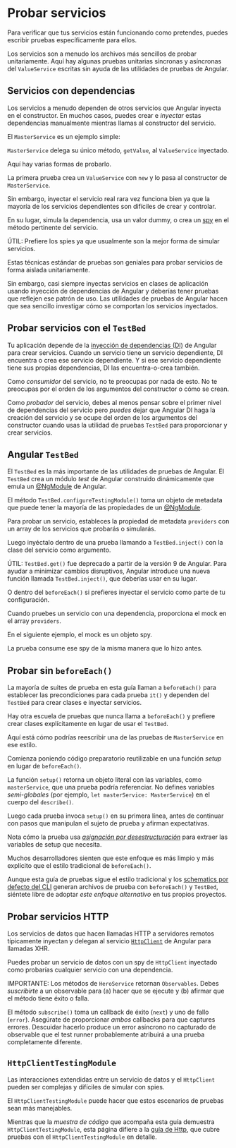 # Probar servicios

Para verificar que tus servicios están funcionando como pretendes, puedes escribir pruebas específicamente para ellos.

Los servicios son a menudo los archivos más sencillos de probar unitariamente.
Aquí hay algunas pruebas unitarias síncronas y asíncronas del `ValueService` escritas sin ayuda de las utilidades de pruebas de Angular.

<docs-code header="app/demo/demo.spec.ts" path="adev/src/content/examples/testing/src/app/demo/demo.spec.ts" visibleRegion="ValueService"/>

## Servicios con dependencias

Los servicios a menudo dependen de otros servicios que Angular inyecta en el constructor.
En muchos casos, puedes crear e *inyectar* estas dependencias manualmente mientras llamas al constructor del servicio.

El `MasterService` es un ejemplo simple:

<docs-code header="app/demo/demo.ts" path="adev/src/content/examples/testing/src/app/demo/demo.ts" visibleRegion="MasterService"/>

`MasterService` delega su único método, `getValue`, al `ValueService` inyectado.

Aquí hay varias formas de probarlo.

<docs-code header="app/demo/demo.spec.ts" path="adev/src/content/examples/testing/src/app/demo/demo.spec.ts" visibleRegion="MasterService"/>

La primera prueba crea un `ValueService` con `new` y lo pasa al constructor de `MasterService`.

Sin embargo, inyectar el servicio real rara vez funciona bien ya que la mayoría de los servicios dependientes son difíciles de crear y controlar.

En su lugar, simula la dependencia, usa un valor dummy, o crea un [spy](https://jasmine.github.io/tutorials/your_first_suite#section-Spies) en el método pertinente del servicio.

ÚTIL: Prefiere los spies ya que usualmente son la mejor forma de simular servicios.

Estas técnicas estándar de pruebas son geniales para probar servicios de forma aislada unitariamente.

Sin embargo, casi siempre inyectas servicios en clases de aplicación usando inyección de dependencias de Angular y deberías tener pruebas que reflejen ese patrón de uso.
Las utilidades de pruebas de Angular hacen que sea sencillo investigar cómo se comportan los servicios inyectados.

## Probar servicios con el `TestBed`

Tu aplicación depende de la [inyección de dependencias (DI)](guide/di) de Angular para crear servicios.
Cuando un servicio tiene un servicio dependiente, DI encuentra o crea ese servicio dependiente.
Y si ese servicio dependiente tiene sus propias dependencias, DI las encuentra-o-crea también.

Como *consumidor* del servicio, no te preocupas por nada de esto.
No te preocupas por el orden de los argumentos del constructor o cómo se crean.

Como *probador* del servicio, debes al menos pensar sobre el primer nivel de dependencias del servicio pero *puedes* dejar que Angular DI haga la creación del servicio y se ocupe del orden de los argumentos del constructor cuando usas la utilidad de pruebas `TestBed` para proporcionar y crear servicios.

## Angular `TestBed`

El `TestBed` es la más importante de las utilidades de pruebas de Angular.
El `TestBed` crea un módulo *test* de Angular construido dinámicamente que emula un [@NgModule](guide/ngmodules) de Angular.

El método `TestBed.configureTestingModule()` toma un objeto de metadata que puede tener la mayoría de las propiedades de un [@NgModule](guide/ngmodules).

Para probar un servicio, estableces la propiedad de metadata `providers` con un array de los servicios que probarás o simularás.

<docs-code header="app/demo/demo.testbed.spec.ts (provide ValueService in beforeEach)" path="adev/src/content/examples/testing/src/app/demo/demo.testbed.spec.ts" visibleRegion="value-service-before-each"/>

Luego inyéctalo dentro de una prueba llamando a `TestBed.inject()` con la clase del servicio como argumento.

ÚTIL: `TestBed.get()` fue deprecado a partir de la versión 9 de Angular.
Para ayudar a minimizar cambios disruptivos, Angular introduce una nueva función llamada `TestBed.inject()`, que deberías usar en su lugar.

<docs-code path="adev/src/content/examples/testing/src/app/demo/demo.testbed.spec.ts" visibleRegion="value-service-inject-it"/>

O dentro del `beforeEach()` si prefieres inyectar el servicio como parte de tu configuración.

<docs-code path="adev/src/content/examples/testing/src/app/demo/demo.testbed.spec.ts" visibleRegion="value-service-inject-before-each"> </docs-code>

Cuando pruebes un servicio con una dependencia, proporciona el mock en el array `providers`.

En el siguiente ejemplo, el mock es un objeto spy.

<docs-code path="adev/src/content/examples/testing/src/app/demo/demo.testbed.spec.ts" visibleRegion="master-service-before-each"/>

La prueba consume ese spy de la misma manera que lo hizo antes.

<docs-code path="adev/src/content/examples/testing/src/app/demo/demo.testbed.spec.ts" visibleRegion="master-service-it"/>

## Probar sin `beforeEach()`

La mayoría de suites de prueba en esta guía llaman a `beforeEach()` para establecer las precondiciones para cada prueba `it()` y dependen del `TestBed` para crear clases e inyectar servicios.

Hay otra escuela de pruebas que nunca llama a `beforeEach()` y prefiere crear clases explícitamente en lugar de usar el `TestBed`.

Aquí está cómo podrías reescribir una de las pruebas de `MasterService` en ese estilo.

Comienza poniendo código preparatorio reutilizable en una función *setup* en lugar de `beforeEach()`.

<docs-code header="app/demo/demo.spec.ts (setup)" path="adev/src/content/examples/testing/src/app/demo/demo.spec.ts" visibleRegion="no-before-each-setup"/>

La función `setup()` retorna un objeto literal con las variables, como `masterService`, que una prueba podría referenciar.
No defines variables *semi-globales* \(por ejemplo, `let masterService: MasterService`\) en el cuerpo del `describe()`.

Luego cada prueba invoca `setup()` en su primera línea, antes de continuar con pasos que manipulan el sujeto de prueba y afirman expectativas.

<docs-code path="adev/src/content/examples/testing/src/app/demo/demo.spec.ts" visibleRegion="no-before-each-test"/>

Nota cómo la prueba usa [*asignación por desestructuración*](https://developer.mozilla.org/docs/Web/JavaScript/Reference/Operators/Destructuring_assignment) para extraer las variables de setup que necesita.

<docs-code path="adev/src/content/examples/testing/src/app/demo/demo.spec.ts" visibleRegion="no-before-each-setup-call"/>

Muchos desarrolladores sienten que este enfoque es más limpio y más explícito que el estilo tradicional de `beforeEach()`.

Aunque esta guía de pruebas sigue el estilo tradicional y los [schematics por defecto del CLI](https://github.com/angular/angular-cli) generan archivos de prueba con `beforeEach()` y `TestBed`, siéntete libre de adoptar *este enfoque alternativo* en tus propios proyectos.

## Probar servicios HTTP

Los servicios de datos que hacen llamadas HTTP a servidores remotos típicamente inyectan y delegan al servicio [`HttpClient`](guide/http/testing) de Angular para llamadas XHR.

Puedes probar un servicio de datos con un spy de `HttpClient` inyectado como probarías cualquier servicio con una dependencia.

<docs-code header="app/model/hero.service.spec.ts (tests with spies)" path="adev/src/content/examples/testing/src/app/model/hero.service.spec.ts" visibleRegion="test-with-spies"/>

IMPORTANTE: Los métodos de `HeroService` retornan `Observables`.
Debes *suscribirte* a un observable para \(a\) hacer que se ejecute y \(b\) afirmar que el método tiene éxito o falla.

El método `subscribe()` toma un callback de éxito \(`next`\) y uno de fallo \(`error`\).
Asegúrate de proporcionar *ambos* callbacks para que captures errores.
Descuidar hacerlo produce un error asíncrono no capturado de observable que el test runner probablemente atribuirá a una prueba completamente diferente.

## `HttpClientTestingModule`

Las interacciones extendidas entre un servicio de datos y el `HttpClient` pueden ser complejas y difíciles de simular con spies.

El `HttpClientTestingModule` puede hacer que estos escenarios de pruebas sean más manejables.

Mientras que la *muestra de código* que acompaña esta guía demuestra `HttpClientTestingModule`, esta página difiere a la [guía de Http](guide/http/testing), que cubre pruebas con el `HttpClientTestingModule` en detalle.
